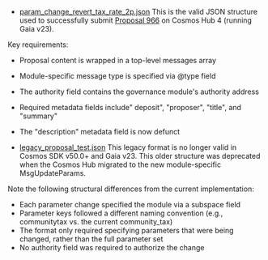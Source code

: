 


- [param_change_revert_tax_rate_2p.json](https://github.com/gaiaus/cosmos_hub/blob/main/governance/proposals/param_change_revert_tax_rate_2%25/param_change_revert_tax_rate_2p.json) 
This is the valid JSON structure used to successfully submit [Proposal 966](https://www.mintscan.io/cosmos/proposals/996/) on Cosmos Hub 4 (running Gaia v23). 

Key requirements:

  - Proposal content is wrapped in a top-level messages array
  -  Module-specific message type is specified via @type field
  - The authority field contains the governance module's authority address
  - Required metadata fields include" deposit", "proposer", "title", and "summary"
  - The "description" metadata field is now defunct

- [legacy_proposal_test.json](https://github.com/gaiaus/cosmos_hub/blob/main/governance/proposals/param_change_revert_tax_rate_2%25/legacy_proposal_test.json)
This legacy format is no longer valid in Cosmos SDK v50.0+ and Gaia v23. This older structure was deprecated when the Cosmos Hub migrated to the new module-specific MsgUpdateParams.

 Note the following structural differences from the current implementation:

  - Each parameter change specified the module via a subspace field
  - Parameter keys followed a different naming convention (e.g., communitytax vs. the current community_tax)
  - The format only required specifying parameters that were being changed, rather than the full parameter set
  - No authority field was required to authorize the change

